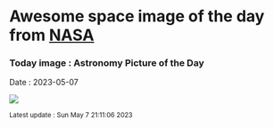 
# Awesome space image of the day from [NASA](https://api.nasa.gov/)

### Today image : Astronomy Picture of the Day
Date : 2023-05-07

![](https://apod.nasa.gov/apod/image/2305/Helix2_CFHT_960.jpg)

<small>Latest update : Sun May  7 21:11:06 2023</small>
        